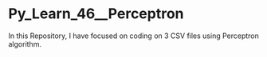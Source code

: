 # Py_Learn_46__Perceptron
In this Repository, I have focused on coding on 3 CSV files using Perceptron algorithm.
